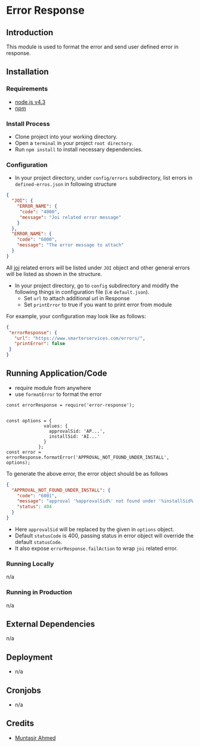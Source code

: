 # Error Response

## Introduction

This module is used to format the error and send user defined error in response.

## Installation

### Requirements

* [node.js v4.3](https://nodejs.org/en/blog/release/v4.3.0/)
* [npm](https://www.npmjs.com/)

### Install Process

* Clone project into your working directory.
* Open a `terminal` in your project `root directory`.
* Run `npm install` to install necessary dependencies.


### Configuration

* In your project directory, under `config/errors` subdirectory, list errors in `defined-erros.json` in following structure
```JSON
{
  "JOI": {
    "ERROR_NAME": {
     "code": "4000",
     "message": "Joi related error message"
    }
  },
  "ERROR_NAME": {
    "code": "6000",
    "message": "The error message to attach"
  }
}
```  
All [joi](https://github.com/hapijs/joi/blob/v9.1.1/API.md) related errors will be listed under `JOI` object and other general errors will be listed as shown in the structure.
* In your project directory, go to `config` subdirectory and modify the following things in configuration file (i.e `default.json`).
  * Set `url` to attach additional url in Response
  * Set `printError` to true if you want to print error from module

 For example, your configuration may look like as follows:
 ```JSON
{
  "errorResponse": {
    "url": "https://www.smarterservices.com/errors/",
    "printError": false
  }
}
```

## Running Application/Code

* require module from anywhere
* use `formatError` to format the error
```
const errorResponse = require('error-response');


const options = {
              values: {
                approvalSid: 'AP...',
                installSid: 'AI...'
              }
            };
const error = errorResponse.formatError('APPROVAL_NOT_FOUND_UNDER_INSTALL', options);
``` 

To generate the above error, the error object should be as follows
```JSON
{
  "APPROVAL_NOT_FOUND_UNDER_INSTALL": {
    "code": "6001",
    "message": "approval '%approvalSid%' not found under '%installSid%'",
    "status": 404
  }
}
```

* Here `approvalSid` will be replaced by the given in `options` object.
* Default `statusCode` is 400, passing status in error object will override the default `statusCode`.
* It also expose `errorResponse.failAction` to wrap `joi` related error.

### Running Locally

n/a
### Running in Production
n/a



## External Dependencies

n/a

## Deployment

* n/a

## Cronjobs

* n/a

## Credits

* [Muntasir Ahmed](https://github.com/muntasir-ahmed)
